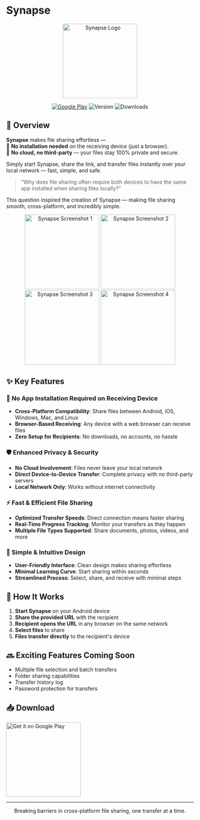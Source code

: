 # Synapse

<p align="center">
  <img src="https://play-lh.googleusercontent.com/1WtdPwGMrc49ab6tSIBzwTgPAxu-Qv9ZUPhoWAXpC9nmBkuVAeDainfrb3KsmcMWSEfJ=w480-h960-rw" alt="Synapse Logo" width="200"/>
</p>

<div align="center">
  
  [![Google Play](https://img.shields.io/badge/DOWNLOAD-Google%20Play-689f38?style=for-the-badge&logo=google-play&logoColor=white)](https://play.google.com/store/apps/details?id=com.gangulwar.synapse)
  ![Version](https://img.shields.io/badge/VERSION-1.1.1-ff6d00?style=for-the-badge)
  ![Downloads](https://img.shields.io/badge/DOWNLOADS-200+-7b1fa2?style=for-the-badge)
  
</div>

## 🚀 Overview

**Synapse** makes file sharing effortless —  
🔹 **No installation needed** on the receiving device (just a browser).  
🔹 **No cloud, no third-party** — your files stay 100% private and secure.

Simply start Synapse, share the link, and transfer files instantly over your local network — fast, simple, and safe.

> "Why does file sharing often require both devices to have the same app installed when sharing files locally?"

This question inspired the creation of Synapse — making file sharing smooth, cross-platform, and incredibly simple.

<p align="center">
  <img src="https://play-lh.googleusercontent.com/KDzCFZgnmLuTBBi7PG5bs43C6qGNqQPL6Q8Vw-_VyUuN4Xar4gxCLPN9WQ9OG9yQpts=w5120-h2880-rw" alt="Synapse Screenshot 1" width="200"/>
  <img src="https://play-lh.googleusercontent.com/fSE9zRHkUxBHJNwPmoHHpQZYgLUycfMsr46J0S-eAyWkwssrpmxfAvTmOFSKFjw4PJI=w5120-h2880-rw" alt="Synapse Screenshot 2" width="200"/>
  <img src="https://play-lh.googleusercontent.com/pBcQ7JBiroSPYTlBbmgCMirWT68qSPcMkGqLvDJUGMFhcDmAqbXMy47G0poJqNmWauM=w5120-h2880-rw" alt="Synapse Screenshot 3" width="200"/>
  <img src="https://play-lh.googleusercontent.com/sF9EA0JV5qc6JUtGw1EFS7jGLnCDbf6WUBukvYKxdJ2uHo5Inj2fO0xiYi0gB4KPVVs=w5120-h2880-rw" alt="Synapse Screenshot 4" width="200"/>
</p>

## ✨ Key Features

### 📱 No App Installation Required on Receiving Device
- **Cross-Platform Compatibility**: Share files between Android, iOS, Windows, Mac, and Linux
- **Browser-Based Receiving**: Any device with a web browser can receive files
- **Zero Setup for Recipients**: No downloads, no accounts, no hassle

### 🛡️ Enhanced Privacy & Security
- **No Cloud Involvement**: Files never leave your local network
- **Direct Device-to-Device Transfer**: Complete privacy with no third-party servers
- **Local Network Only**: Works without internet connectivity

### ⚡ Fast & Efficient File Sharing
- **Optimized Transfer Speeds**: Direct connection means faster sharing
- **Real-Time Progress Tracking**: Monitor your transfers as they happen
- **Multiple File Types Supported**: Share documents, photos, videos, and more

### 🎨 Simple & Intuitive Design
- **User-Friendly Interface**: Clean design makes sharing effortless
- **Minimal Learning Curve**: Start sharing within seconds
- **Streamlined Process**: Select, share, and receive with minimal steps

## 🔧 How It Works

1. **Start Synapse** on your Android device
2. **Share the provided URL** with the recipient
3. **Recipient opens the URL** in any browser on the same network
4. **Select files** to share
5. **Files transfer directly** to the recipient's device

## 🔜 Exciting Features Coming Soon

- Multiple file selection and batch transfers
- Folder sharing capabilities
- Transfer history log
- Password protection for transfers

## 📥 Download

<a href='https://play.google.com/store/apps/details?id=com.gangulwar.synapse'>
  <img alt='Get it on Google Play' src='https://play.google.com/intl/en_us/badges/static/images/badges/en_badge_web_generic.png' width='200'/>
</a>

---

<p align="center">Breaking barriers in cross-platform file sharing, one transfer at a time.</p>
